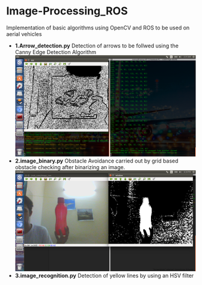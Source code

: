 # Image-Processing_ROS
Implementation of basic algorithms using OpenCV and ROS to be used on aerial vehicles
- **1.Arrow_detection.py** Detection of arrows to be follwed using the Canny Edge Detection Algorithm
![Image EXAMPLE RESULT](https://github.com/Matnay/Image-Processing_ROS/blob/master/Screenshot%20from%202020-02-02%2002-31-39.png)
- **2.image_binary.py** Obstacle Avoidance carried out by grid based obstacle checking after binarizing an image.
![Image EXAMPLE RESULT1](https://github.com/Matnay/Image-Processing_ROS/blob/master/Screenshot%20from%202020-02-02%2018-34-01.png)
- **3.image_recognition.py** Detection of yellow lines by using an HSV filter

